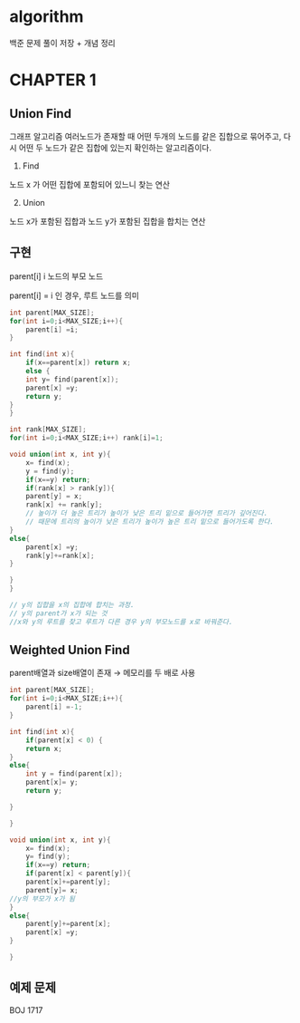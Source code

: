 # algorithm
백준 문제 풀이 저장 + 개념 정리








# CHAPTER 1 
## Union Find
그래프 알고리즘
여러노드가 존재할 때 어떤 두개의 노드를 같은 집합으로 묶어주고, 다시 어떤 두 노드가 같은 집합에 있는지 확인하는 알고리즘이다.

1) Find

노드 x 가 어떤 집합에 포함되어 있느니 찾는 연산

2) Union

노드 x가 포함된 집합과 노드 y가 포함된 집합을 합치는 연산

## 구현

parent[i] i 노드의 부모 노드

parent[i] = i 인 경우, 루트 노드를 의미

```cpp
int parent[MAX_SIZE];
for(int i=0;i<MAX_SIZE;i++){
	parent[i] =i;
}
```

```cpp
int find(int x){
	if(x==parent[x]) return x;
	else {
	int y= find(parent[x]);
	parent[x] =y;
	return y;
}
}
```

```cpp
int rank[MAX_SIZE];
for(int i=0;i<MAX_SIZE;i++) rank[i]=1;

void union(int x, int y){
	x= find(x);
	y = find(y);
	if(x==y) return;
	if(rank[x] > rank[y]){
	parent[y] = x;
	rank[x] += rank[y];
	// 높이가 더 높은 트리가 높이가 낮은 트리 밑으로 들어가면 트리가 깊어진다.
	// 때문에 트리의 높이가 낮은 트리가 높이가 높은 트리 밑으로 들어가도록 한다.
}
else{
	parent[x] =y;
	rank[y]+=rank[x];
}

}
}

// y의 집합을 x의 집합에 합치는 과정.
// y의 parent가 x가 되는 것
//x와 y의 루트를 찾고 루트가 다른 경우 y의 부모노드를 x로 바꿔준다.

```

## Weighted Union Find

parent배열과 size배열이 존재 → 메모리를 두 배로 사용

```cpp
int parent[MAX_SIZE];
for(int i=0;i<MAX_SIZE;i++){
	parent[i] =-1;
}

int find(int x){
	if(parent[x] < 0) {
	return x;
}
else{
	int y = find(parent[x]);
	parent[x]= y;
	return y;

}

}

void union(int x, int y){
	x= find(x);
	y= find(y);
	if(x==y) return;
	if(parent[x] < parent[y]){
	parent[x]+=parent[y];
	parent[y]= x;
//y의 부모가 x가 됨
}
else{
	parent[y]+=parent[x];
	parent[x] =y;
}

}
```

## 예제 문제

BOJ 1717
